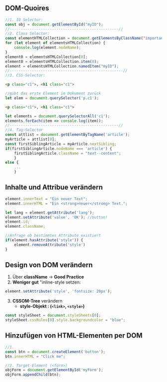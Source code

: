 ## DOM-Quoires
```js
//1. ID Selector:
const obj = document.getElementById("myID");
//-------------------------------------------------//
//2. Class Selector:
const elementHTMLCollection = document.getElementsByClassName("important");
for (let element of elementsHTMLCollection) {
	console.log(element.nodeName);
}
element0 = elementsHTMLCollection[0];
element0 = elementsHTMLCollection.item(0);
element = elementsHTMLCollection.namedItem("myID");
//---------------------------------------------------//
//3. CSS-Selector:
```
```html
<p class="c1">, <h1 class="c1">
```
```js
//gibt das erste Element im Dokument zurück
let elem = document.querySelector('p.c1');
```
```html
<p class="c1">, <h1 class="c1">
```
```js
let elements = document.querySelectorAll('c1');
elements.forEach(item => console.log(item));
//-------------------------------------------------//
//4. Tag-Selector
const attlist = document.getElementByTagName('article');
myArticle = attlist[0];
const firstSiblingArticle = myArticle.nextSibling;
if(firstSiblingArticle.nodeName === 'article') {
	firstSiblingArticle.className = "text--content";
	}
else {
	...
	}
```

## Inhalte und Attribue verändern
```js
element.innerText = "Ein neuer Text";
element.innerHTML = "Ein <strong>neuer</strong> Text.";

let lang = element.getAttribute('lang');
element.setAttribute('value', 'OK'); //button!
element.id;
element.className;

//Anfrage ob bestimmtes Attribute existiert
if(element.hasAttribute('style')) {
	element.removeAttribute('style')
}
```

## Design von DOM verändern
1. Über **className** $\rightarrow$ **Good Practice**
2. **Weniger gut** "inline-style setzen:
```js
element.setAttribute('style', 'fontsize: 20px');
```
3. **CSSOM-Tree** verändern
	- **style-Objekt : (`<link>`, `<style>`)**
```js
const styleSheet = document.styleSheets[0];
styleSheet.cssRules[0].style.backgroundcolor = "blue";
```

## Hinzufügen von HTML-Elementen per DOM
```js
//1.
const btn = document.createElement('button');
btn.innerHTML = "Click me";

//2. Target-Element (<form>)
objForm = document.getElementById('myForm');
objForm.appendChild(btn);
```
